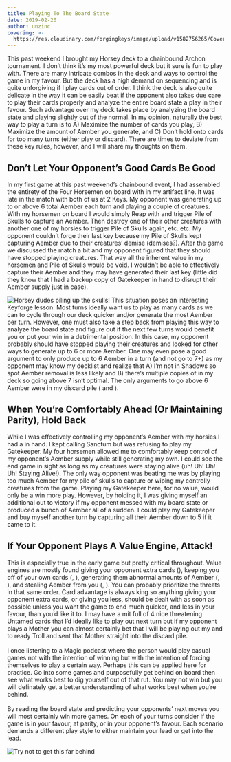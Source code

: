 ```yaml
---
title: Playing To The Board State
date: 2019-02-20
author: unzinc
coverimg: >-
  https://res.cloudinary.com/forgingkeys/image/upload/v1582756265/Cover%20Images/001_lq9fcp.png
---
```

This past weekend I brought my Horsey deck to a chainbound Archon tournament. I don’t think it’s my most powerful deck but it sure is fun to play with. There are many intricate combos in the deck and ways to control the game in my favour. But the deck has a high demand on sequencing and is quite unforgiving if I play cards out of order. I think the deck is also quite delicate in the way it can be easily beat if the opponent also takes due care to play their cards properly and analyze the entire board state a play in their favour. Such advantage over my deck takes place by analyzing the board state and playing slightly out of the normal.
<DeckList name="Litbosset of the Scribe's School"/>
In my opinion, naturally the  best way to play a turn is to A) Maximize the number of cards you play, B) Maximize the amount of Aember you generate, and C) Don’t hold onto cards for too many turns (either play or discard). There are times to deviate from these key rules, however, and I will share my thoughts on them.

<BigCard name="pile of skulls" caption="Original concept art from Terminator"/>

## Don’t Let Your Opponent’s Good Cards Be Good

In my first game at this past weekend’s chainbound event, I had assembled the entirety of the Four Horsemen on board with <Card name="Pile of Skulls"/> in my artifact line. It was late in the match with both of us at 2 Keys. My opponent was generating up to or above 6 total Aember each turn and playing a couple of creatures. With my horsemen on board I would simply Reap with <Card name="Horseman of Famine"/> and trigger Pile of Skulls to capture an Aember. Then destroy one of their other creatures with another one of my horsies to trigger Pile of Skulls again, etc. etc. My opponent couldn’t forge their last key because my Pile of Skulls kept capturing Aember due to their creatures’ demise (demises?). After the game we discussed the match a bit and my opponent figured that they should have stopped playing creatures. That way all the inherent value in my horsemen and Pile of Skulls would be void. I wouldn’t be able to effectively capture their Aember and they may have generated their last key (little did they know that I had a backup copy of Gatekeeper in hand to disrupt their Aember supply just in case).

![Horsey dudes piling up the skulls!](/uploads/horseys.jpg)
This situation poses an interesting Keyforge lesson. Most turns ideally want us to play as many cards as we can to cycle through our deck quicker and/or generate the most Aember per turn. However, one must also take a step back from playing this way to analyze the board state and figure out if the next few turns would benefit you or put your win in a detrimental position. In this case, my opponent probably should have stopped playing their creatures and looked for other ways to generate up to 6 or more Aember. One may even pose a good argument to only produce up to 6 Aember in a turn (and not go to 7+) as my opponent may know my decklist and realize that A) I’m not in Shadows so spot Aember removal is less likely and B) there’s multiple copies of <Card name="Gatekeeper"/> in my deck so going above 7 isn’t optimal. The only arguments to go above 6 Aember were in my discard pile (<Card name="Rogue Ogre"/> and <Card name="Grabber Jammer"/>).

<BigCard name="gatekeeper" caption="Waiting in my hand for you to try to win"/>

## When You’re Comfortably Ahead (Or Maintaining Parity), Hold Back

While I was effectively controlling my opponent’s Aember with my horsies I had a <Card name="Gatekeeper"/> in hand. I kept calling Sanctum but was refusing to play my Gatekeeper. My four horsemen allowed me to comfortably keep control of my opponent’s Aember supply while still generating my own. I could see the end game in sight as long as my creatures were staying alive (uh! Uh! Uh! Uh! Staying Alive!). The only way opponent was beating me was by playing too much Aember for my pile of skulls to capture or wiping my controlly creatures from the game. Playing my Gatekeeper here, for no value, would only be a win more play. However, by holding it, I was giving myself an additional out to victory if my opponent messed with my board state or produced a bunch of Aember all of a sudden. I could play my Gatekeeper and buy myself another turn  by capturing all their Aember down to 5 if it came to it.

<BigCard name="mother" caption="Your Mother is so…"/>

## If Your Opponent Plays A Value Engine, Attack!

This is especially true in the early game but pretty critical throughout. Value engines are mostly found giving your opponent extra cards (<Card name="Mother"/>), keeping you off of your own cards (<Card name="Succubus"/>, <Card name="Tocsin"/>), generating them abnormal amounts of Aember (<Card name="Giant Sloth"/>, <Card name="Dew Faerie"/>), and stealing Aember from you (<Card name="Dodger"/>, <Card name="Noddy the Thief"/>). You can probably prioritize the threats in that same order. Card advantage is always king so anything giving your opponent extra cards, or giving you less, should be dealt with as soon as possible unless you want the game to end much quicker, and less in your favour, than you’d like it to. I may have a mit full of 4 nice threatening Untamed cards that I’d ideally like to play out next turn but if my opponent plays a Mother you can almost certainly bet that I will be playing out my <Card name="Troll"/> and <Card name="Ganger Chieftain"/> to ready Troll and sent that Mother straight into the discard pile.
<br/>
<br/>
I once listening to a Magic podcast where the person would play casual games not with the intention of winning but with the intention of forcing themselves to play a certain way. Perhaps this can be applied here for practice. Go into some games and purposefully get behind on board then see what works best to dig yourself out of that rut. You may not win but you will definately get a better understanding of what works best when you’re behind.
<br/>
<br/>
By reading the board state and predicting your opponents’ next moves you will most certainly win more games. On each of your turns consider if the game is in your favour, at parity, or in your opponent’s favour. Each scenario demands a different play style to either maintain your lead or get into the lead.

![Try not to get this far behind](/uploads/boardstate.png)

